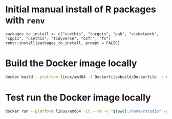 

# Initial manual install of R packages with `renv`

```{r}
packages_to_install <- c("usethis", "targets", "pak", "visNetwork", "cpp11", "usethis", "tidyverse", "osfr", "fs")
renv::install(packages_to_install, prompt = FALSE)
```

#  Build the Docker image locally


```bash
docker build --platform linux/amd64 -f Dockerfile4build/Dockerfile -t r442 .
```

# Test run the Docker image locally

```bash
docker run --platform linux/amd64 -it --rm -v "$(pwd):/home/rstudio" -p 8888:8888 r442
```
